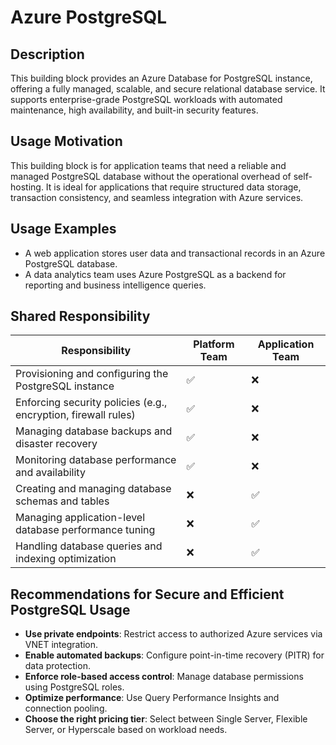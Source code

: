 # Azure PostgreSQL

## Description
This building block provides an Azure Database for PostgreSQL instance, offering a fully managed, scalable, and secure relational database service. It supports enterprise-grade PostgreSQL workloads with automated maintenance, high availability, and built-in security features.

## Usage Motivation
This building block is for application teams that need a reliable and managed PostgreSQL database without the operational overhead of self-hosting. It is ideal for applications that require structured data storage, transaction consistency, and seamless integration with Azure services.

## Usage Examples
- A web application stores user data and transactional records in an Azure PostgreSQL database.
- A data analytics team uses Azure PostgreSQL as a backend for reporting and business intelligence queries.

## Shared Responsibility

| Responsibility          | Platform Team | Application Team |
|------------------------|--------------|----------------|
| Provisioning and configuring the PostgreSQL instance | ✅ | ❌ |
| Enforcing security policies (e.g., encryption, firewall rules) | ✅ | ❌ |
| Managing database backups and disaster recovery | ✅ | ❌ |
| Monitoring database performance and availability | ✅ | ❌ |
| Creating and managing database schemas and tables | ❌ | ✅ |
| Managing application-level database performance tuning | ❌ | ✅ |
| Handling database queries and indexing optimization | ❌ | ✅ |

## Recommendations for Secure and Efficient PostgreSQL Usage
- **Use private endpoints**: Restrict access to authorized Azure services via VNET integration.
- **Enable automated backups**: Configure point-in-time recovery (PITR) for data protection.
- **Enforce role-based access control**: Manage database permissions using PostgreSQL roles.
- **Optimize performance**: Use Query Performance Insights and connection pooling.
- **Choose the right pricing tier**: Select between Single Server, Flexible Server, or Hyperscale based on workload needs.
